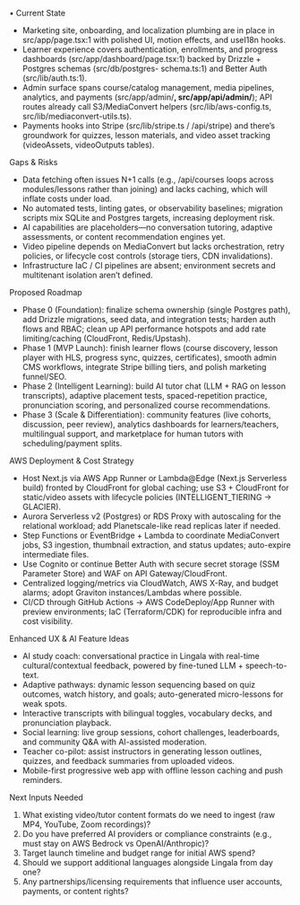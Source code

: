 • Current State

  - Marketing site, onboarding, and localization plumbing are in place in src/app/page.tsx:1 with polished UI, motion effects, and useI18n hooks.
  - Learner experience covers authentication, enrollments, and progress dashboards (src/app/dashboard/page.tsx:1) backed by Drizzle + Postgres schemas (src/db/postgres-
    schema.ts:1) and Better Auth (src/lib/auth.ts:1).
  - Admin surface spans course/catalog management, media pipelines, analytics, and payments (src/app/admin/**, src/app/api/admin/**); API routes already call S3/MediaConvert
    helpers (src/lib/aws-config.ts, src/lib/mediaconvert-utils.ts).
  - Payments hooks into Stripe (src/lib/stripe.ts / /api/stripe) and there’s groundwork for quizzes, lesson materials, and video asset tracking (videoAssets, videoOutputs
    tables).

  Gaps & Risks

  - Data fetching often issues N+1 calls (e.g., /api/courses loops across modules/lessons rather than joining) and lacks caching, which will inflate costs under load.
  - No automated tests, linting gates, or observability baselines; migration scripts mix SQLite and Postgres targets, increasing deployment risk.
  - AI capabilities are placeholders—no conversation tutoring, adaptive assessments, or content recommendation engines yet.
  - Video pipeline depends on MediaConvert but lacks orchestration, retry policies, or lifecycle cost controls (storage tiers, CDN invalidations).
  - Infrastructure IaC / CI pipelines are absent; environment secrets and multitenant isolation aren’t defined.

  Proposed Roadmap

  - Phase 0 (Foundation): finalize schema ownership (single Postgres path), add Drizzle migrations, seed data, and integration tests; harden auth flows and RBAC; clean up API
    performance hotspots and add rate limiting/caching (CloudFront, Redis/Upstash).
  - Phase 1 (MVP Launch): finish learner flows (course discovery, lesson player with HLS, progress sync, quizzes, certificates), smooth admin CMS workflows, integrate Stripe
    billing tiers, and polish marketing funnel/SEO.
  - Phase 2 (Intelligent Learning): build AI tutor chat (LLM + RAG on lesson transcripts), adaptive placement tests, spaced-repetition practice, pronunciation scoring, and
    personalized course recommendations.
  - Phase 3 (Scale & Differentiation): community features (live cohorts, discussion, peer review), analytics dashboards for learners/teachers, multilingual support, and
    marketplace for human tutors with scheduling/payment splits.

  AWS Deployment & Cost Strategy

  - Host Next.js via AWS App Runner or Lambda@Edge (Next.js Serverless build) fronted by CloudFront for global caching; use S3 + CloudFront for static/video assets with
    lifecycle policies (INTELLIGENT_TIERING → GLACIER).
  - Aurora Serverless v2 (Postgres) or RDS Proxy with autoscaling for the relational workload; add Planetscale-like read replicas later if needed.
  - Step Functions or EventBridge + Lambda to coordinate MediaConvert jobs, S3 ingestion, thumbnail extraction, and status updates; auto-expire intermediate files.
  - Use Cognito or continue Better Auth with secure secret storage (SSM Parameter Store) and WAF on API Gateway/CloudFront.
  - Centralized logging/metrics via CloudWatch, AWS X-Ray, and budget alarms; adopt Graviton instances/Lambdas where possible.
  - CI/CD through GitHub Actions → AWS CodeDeploy/App Runner with preview environments; IaC (Terraform/CDK) for reproducible infra and cost visibility.

  Enhanced UX & AI Feature Ideas

  - AI study coach: conversational practice in Lingala with real-time cultural/contextual feedback, powered by fine-tuned LLM + speech-to-text.
  - Adaptive pathways: dynamic lesson sequencing based on quiz outcomes, watch history, and goals; auto-generated micro-lessons for weak spots.
  - Interactive transcripts with bilingual toggles, vocabulary decks, and pronunciation playback.
  - Social learning: live group sessions, cohort challenges, leaderboards, and community Q&A with AI-assisted moderation.
  - Teacher co-pilot: assist instructors in generating lesson outlines, quizzes, and feedback summaries from uploaded videos.
  - Mobile-first progressive web app with offline lesson caching and push reminders.

  Next Inputs Needed

  1. What existing video/tutor content formats do we need to ingest (raw MP4, YouTube, Zoom recordings)?
  2. Do you have preferred AI providers or compliance constraints (e.g., must stay on AWS Bedrock vs OpenAI/Anthropic)?
  3. Target launch timeline and budget range for initial AWS spend?
  4. Should we support additional languages alongside Lingala from day one?
  5. Any partnerships/licensing requirements that influence user accounts, payments, or content rights?